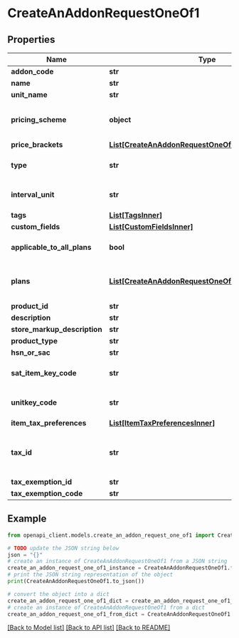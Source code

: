 # CreateAnAddonRequestOneOf1


## Properties

Name | Type | Description | Notes
------------ | ------------- | ------------- | -------------
**addon_code** | **str** | Unique string of your choice which lets you identify this addon. | 
**name** | **str** | Name of your choice to be displayed in the interface and invoices. | 
**unit_name** | **str** | A name of your choice to refer to one unit of the addon. | 
**pricing_scheme** | **object** | Pricing type of the addon can be changed and the values are &lt;code&gt;unit&lt;/code&gt;, &lt;code&gt;volume&lt;/code&gt;, &lt;code&gt;tier&lt;/code&gt; or &lt;code&gt;package&lt;/code&gt;. To know more about pricing schemes click &lt;a href&#x3D;\&quot;/billing/help/product-catalog/subscription-items/addons.html#pricing-schemes\&quot;&gt;here.&lt;/a&gt; | [optional] 
**price_brackets** | [**List[CreateAnAddonRequestOneOf1PriceBracketsInner]**](CreateAnAddonRequestOneOf1PriceBracketsInner.md) | Array of objects which contains the start quantity, end quantity and price | 
**type** | **str** | Indicates type of the addon. This could be either &lt;code&gt;recurring&lt;/code&gt; or &lt;code&gt;one_time&lt;/code&gt;. | [optional] [default to 'recurring']
**interval_unit** | **str** | The billing frequency of the addon only if type is recurring and the values can be &lt;code&gt;monthly&lt;/code&gt; or &lt;code&gt;yearly&lt;/code&gt;. | [optional] [default to 'monthly']
**tags** | [**List[TagsInner]**](TagsInner.md) |  | [optional] 
**custom_fields** | [**List[CustomFieldsInner]**](CustomFieldsInner.md) | Custom fields for a Addon. | [optional] 
**applicable_to_all_plans** | **bool** | If the addon is to be associated with all plans, applicable_to_all_plans is set to &lt;code&gt;true&lt;/code&gt;; otherwise, it is set to &lt;code&gt;false&lt;/code&gt;. | [optional] [default to True]
**plans** | [**List[CreateAnAddonRequestOneOfPlansInner]**](CreateAnAddonRequestOneOfPlansInner.md) | List of plans that the addon needs to be associated with. If an addon is to be associated with only two plans - \&quot;basic\&quot; and \&quot;professional\&quot;, then &lt;code&gt;applicable_to_all_plans&lt;/code&gt; is set to false. Only the plan codes of the plans that need to be associated with are required. | 
**product_id** | **str** | Product ID to which you want to associate this addon with. | 
**description** | **str** | Short description regarding the addon. | [optional] 
**store_markup_description** | **str** | Long Description regarding the plan. | [optional] 
**product_type** | **str** | Product type for UK Edition. | [optional] 
**hsn_or_sac** | **str** | HSN or SAC code for Goods/Services addon | [optional] 
**sat_item_key_code** | **str** | Add SAT Item Key Code for your goods/services. Download the &lt;a href&#x3D; http://omawww.sat.gob.mx/tramitesyservicios/Paginas/documentos/catCFDI_V_4_07122022.xls  &gt;CFDI Catalogs.&lt;/a&gt; | [optional] 
**unitkey_code** | **str** | Add Unit Key Code for your goods/services. Download the &lt;a href&#x3D; http://omawww.sat.gob.mx/tramitesyservicios/Paginas/documentos/catCFDI_V_4_07122022.xls  &gt;CFDI Catalogs.&lt;/a&gt; | [optional] 
**item_tax_preferences** | [**List[ItemTaxPreferencesInner]**](ItemTaxPreferencesInner.md) | Tax preferenece for addon | [optional] 
**tax_id** | **str** | Tax ID to which you would like to associate with this addon. | [optional] [default to 'no tax will be associated']
**tax_exemption_id** | **str** | Unique ID of the tax exemption. | [optional] 
**tax_exemption_code** | **str** | Unique code of the tax exemption. | [optional] 

## Example

```python
from openapi_client.models.create_an_addon_request_one_of1 import CreateAnAddonRequestOneOf1

# TODO update the JSON string below
json = "{}"
# create an instance of CreateAnAddonRequestOneOf1 from a JSON string
create_an_addon_request_one_of1_instance = CreateAnAddonRequestOneOf1.from_json(json)
# print the JSON string representation of the object
print(CreateAnAddonRequestOneOf1.to_json())

# convert the object into a dict
create_an_addon_request_one_of1_dict = create_an_addon_request_one_of1_instance.to_dict()
# create an instance of CreateAnAddonRequestOneOf1 from a dict
create_an_addon_request_one_of1_from_dict = CreateAnAddonRequestOneOf1.from_dict(create_an_addon_request_one_of1_dict)
```
[[Back to Model list]](../README.md#documentation-for-models) [[Back to API list]](../README.md#documentation-for-api-endpoints) [[Back to README]](../README.md)


